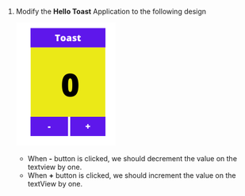 1. Modify the **Hello Toast** Application to the following design


    ![Design](https://raw.githubusercontent.com/AP-Skill-Development-Corporation/Android-FDP-3/master/Toast.png)
    
    
    - When **-** button is clicked, we should decrement the value on the textview by one.
    - When **+** button is clicked, we should increment the value on the textView by one.
